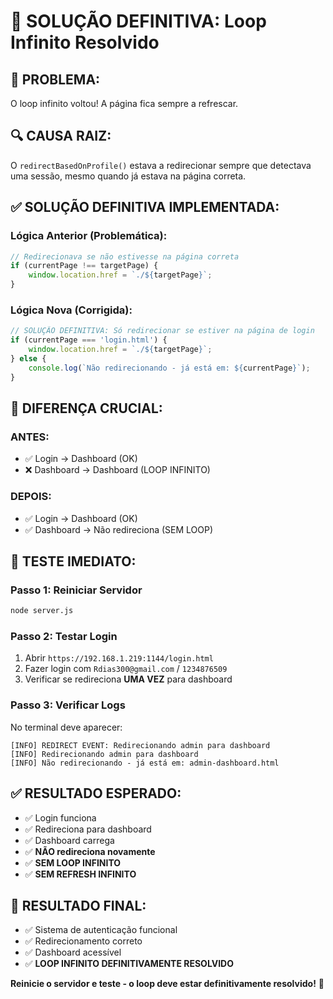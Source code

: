 # 🔧 SOLUÇÃO DEFINITIVA: Loop Infinito Resolvido

## 🚨 **PROBLEMA:**
O loop infinito voltou! A página fica sempre a refrescar.

## 🔍 **CAUSA RAIZ:**
O `redirectBasedOnProfile()` estava a redirecionar sempre que detectava uma sessão, mesmo quando já estava na página correta.

## ✅ **SOLUÇÃO DEFINITIVA IMPLEMENTADA:**

### **Lógica Anterior (Problemática):**
```javascript
// Redirecionava se não estivesse na página correta
if (currentPage !== targetPage) {
    window.location.href = `./${targetPage}`;
}
```

### **Lógica Nova (Corrigida):**
```javascript
// SOLUÇÃO DEFINITIVA: Só redirecionar se estiver na página de login
if (currentPage === 'login.html') {
    window.location.href = `./${targetPage}`;
} else {
    console.log(`Não redirecionando - já está em: ${currentPage}`);
}
```

## 🎯 **DIFERENÇA CRUCIAL:**

### **ANTES:**
- ✅ Login → Dashboard (OK)
- ❌ Dashboard → Dashboard (LOOP INFINITO)

### **DEPOIS:**
- ✅ Login → Dashboard (OK)
- ✅ Dashboard → Não redireciona (SEM LOOP)

## 🚀 **TESTE IMEDIATO:**

### **Passo 1: Reiniciar Servidor**
```bash
node server.js
```

### **Passo 2: Testar Login**
1. Abrir `https://192.168.1.219:1144/login.html`
2. Fazer login com `Rdias300@gmail.com` / `1234876509`
3. Verificar se redireciona **UMA VEZ** para dashboard

### **Passo 3: Verificar Logs**
No terminal deve aparecer:
```
[INFO] REDIRECT EVENT: Redirecionando admin para dashboard
[INFO] Redirecionando admin para dashboard
[INFO] Não redirecionando - já está em: admin-dashboard.html
```

## ✅ **RESULTADO ESPERADO:**
- ✅ Login funciona
- ✅ Redireciona para dashboard
- ✅ Dashboard carrega
- ✅ **NÃO redireciona novamente**
- ✅ **SEM LOOP INFINITO**
- ✅ **SEM REFRESH INFINITO**

## 🎯 **RESULTADO FINAL:**
- ✅ Sistema de autenticação funcional
- ✅ Redirecionamento correto
- ✅ Dashboard acessível
- ✅ **LOOP INFINITO DEFINITIVAMENTE RESOLVIDO**

**Reinicie o servidor e teste - o loop deve estar definitivamente resolvido!** 🚀


